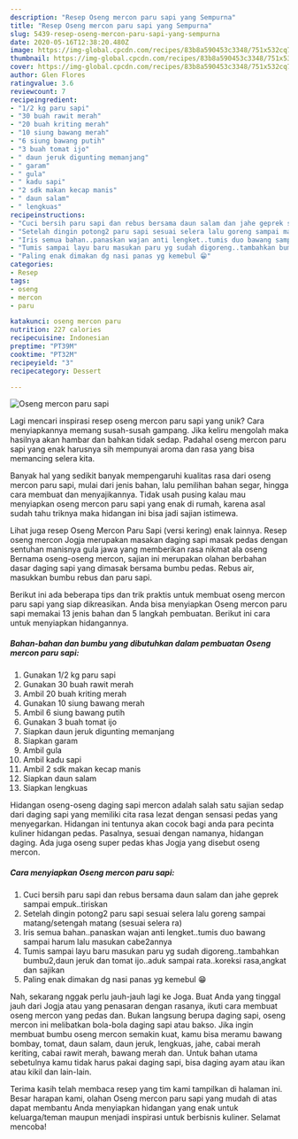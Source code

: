 ```yaml
---
description: "Resep Oseng mercon paru sapi yang Sempurna"
title: "Resep Oseng mercon paru sapi yang Sempurna"
slug: 5439-resep-oseng-mercon-paru-sapi-yang-sempurna
date: 2020-05-16T12:38:20.480Z
image: https://img-global.cpcdn.com/recipes/83b8a590453c3348/751x532cq70/oseng-mercon-paru-sapi-foto-resep-utama.jpg
thumbnail: https://img-global.cpcdn.com/recipes/83b8a590453c3348/751x532cq70/oseng-mercon-paru-sapi-foto-resep-utama.jpg
cover: https://img-global.cpcdn.com/recipes/83b8a590453c3348/751x532cq70/oseng-mercon-paru-sapi-foto-resep-utama.jpg
author: Glen Flores
ratingvalue: 3.6
reviewcount: 7
recipeingredient:
- "1/2 kg paru sapi"
- "30 buah rawit merah"
- "20 buah kriting merah"
- "10 siung bawang merah"
- "6 siung bawang putih"
- "3 buah tomat ijo"
- " daun jeruk digunting memanjang"
- " garam"
- " gula"
- " kadu sapi"
- "2 sdk makan kecap manis"
- " daun salam"
- " lengkuas"
recipeinstructions:
- "Cuci bersih paru sapi dan rebus bersama daun salam dan jahe geprek sampai empuk..tiriskan"
- "Setelah dingin potong2 paru sapi sesuai selera lalu goreng sampai matang/setengah matang (sesuai selera ra)"
- "Iris semua bahan..panaskan wajan anti lengket..tumis duo bawang sampai harum lalu masukan cabe2annya"
- "Tumis sampai layu baru masukan paru yg sudah digoreng..tambahkan bumbu2,daun jeruk dan tomat ijo..aduk sampai rata..koreksi rasa,angkat dan sajikan"
- "Paling enak dimakan dg nasi panas yg kemebul 😁"
categories:
- Resep
tags:
- oseng
- mercon
- paru

katakunci: oseng mercon paru 
nutrition: 227 calories
recipecuisine: Indonesian
preptime: "PT39M"
cooktime: "PT32M"
recipeyield: "3"
recipecategory: Dessert

---
```



![Oseng mercon paru sapi](https://img-global.cpcdn.com/recipes/83b8a590453c3348/751x532cq70/oseng-mercon-paru-sapi-foto-resep-utama.jpg)

Lagi mencari inspirasi resep oseng mercon paru sapi yang unik? Cara menyiapkannya memang susah-susah gampang. Jika keliru mengolah maka hasilnya akan hambar dan bahkan tidak sedap. Padahal oseng mercon paru sapi yang enak harusnya sih mempunyai aroma dan rasa yang bisa memancing selera kita.

Banyak hal yang sedikit banyak mempengaruhi kualitas rasa dari oseng mercon paru sapi, mulai dari jenis bahan, lalu pemilihan bahan segar, hingga cara membuat dan menyajikannya. Tidak usah pusing kalau mau menyiapkan oseng mercon paru sapi yang enak di rumah, karena asal sudah tahu triknya maka hidangan ini bisa jadi sajian istimewa.

Lihat juga resep Oseng Mercon Paru Sapi (versi kering) enak lainnya. Resep oseng mercon Jogja merupakan masakan daging sapi masak pedas dengan sentuhan manisnya gula jawa yang memberikan rasa nikmat ala oseng Bernama oseng-oseng mercon, sajian ini merupakan olahan berbahan dasar daging sapi yang dimasak bersama bumbu pedas. Rebus air, masukkan bumbu rebus dan paru sapi.


Berikut ini ada beberapa tips dan trik praktis untuk membuat oseng mercon paru sapi yang siap dikreasikan. Anda bisa menyiapkan Oseng mercon paru sapi memakai 13 jenis bahan dan 5 langkah pembuatan. Berikut ini cara untuk menyiapkan hidangannya.

<!--inarticleads1-->

##### Bahan-bahan dan bumbu yang dibutuhkan dalam pembuatan Oseng mercon paru sapi:

1. Gunakan 1/2 kg paru sapi
1. Gunakan 30 buah rawit merah
1. Ambil 20 buah kriting merah
1. Gunakan 10 siung bawang merah
1. Ambil 6 siung bawang putih
1. Gunakan 3 buah tomat ijo
1. Siapkan  daun jeruk digunting memanjang
1. Siapkan  garam
1. Ambil  gula
1. Ambil  kadu sapi
1. Ambil 2 sdk makan kecap manis
1. Siapkan  daun salam
1. Siapkan  lengkuas


Hidangan oseng-oseng daging sapi mercon adalah salah satu sajian sedap dari daging sapi yang memiliki cita rasa lezat dengan sensasi pedas yang menyegarkan. Hidangan ini tentunya akan cocok bagi anda para pecinta kuliner hidangan pedas. Pasalnya, sesuai dengan namanya, hidangan daging. Ada juga oseng super pedas khas Jogja yang disebut oseng mercon. 

<!--inarticleads2-->

##### Cara menyiapkan Oseng mercon paru sapi:

1. Cuci bersih paru sapi dan rebus bersama daun salam dan jahe geprek sampai empuk..tiriskan
1. Setelah dingin potong2 paru sapi sesuai selera lalu goreng sampai matang/setengah matang (sesuai selera ra)
1. Iris semua bahan..panaskan wajan anti lengket..tumis duo bawang sampai harum lalu masukan cabe2annya
1. Tumis sampai layu baru masukan paru yg sudah digoreng..tambahkan bumbu2,daun jeruk dan tomat ijo..aduk sampai rata..koreksi rasa,angkat dan sajikan
1. Paling enak dimakan dg nasi panas yg kemebul 😁


Nah, sekarang nggak perlu jauh-jauh lagi ke Joga. Buat Anda yang tinggal jauh dari Jogja atau yang penasaran dengan rasanya, ikuti cara membuat oseng mercon yang pedas dan. Bukan langsung berupa daging sapi, oseng mercon ini melibatkan bola-bola daging sapi atau bakso. Jika ingin membuat bumbu oseng mercon semakin kuat, kamu bisa meramu bawang bombay, tomat, daun salam, daun jeruk, lengkuas, jahe, cabai merah keriting, cabai rawit merah, bawang merah dan. Untuk bahan utama sebetulnya kamu tidak harus pakai daging sapi, bisa daging ayam atau ikan atau kikil dan lain-lain. 

Terima kasih telah membaca resep yang tim kami tampilkan di halaman ini. Besar harapan kami, olahan Oseng mercon paru sapi yang mudah di atas dapat membantu Anda menyiapkan hidangan yang enak untuk keluarga/teman maupun menjadi inspirasi untuk berbisnis kuliner. Selamat mencoba!
